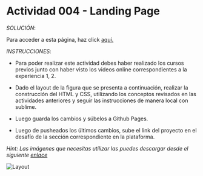 # Actividad 004 - Landing Page

*SOLUCIÓN*:

Para acceder a esta página, haz click [aquí.](https://valegutierrez.github.io/E2CP2A1/)

*INSTRUCCIONES*:

- Para poder realizar este actividad debes haber realizado los cursos previos junto con haber visto los videos online correspondientes a la experiencia 1, 2.

- Dado el layout de la figura que se presenta a continuación, realizar la construcción del HTML y CSS, utilizando los conceptos revisados en las actividades anteriores y seguir las instrucciones de manera local con sublime.

- Luego guarda los cambios y súbelos a Github Pages.

- Luego de pusheados los últimos cambios, sube el link del proyecto en el desafío de la sección correspondiente en la plataforma.

*Hint: Las imágenes que necesitas utilizar las puedes descargar desde el siguiente [enlace](https://github.com/DesafioLatam/E2CP2A1/tree/master/images)*

![Layout](https://github.com/DesafioLatam/E2CP2A1/blob/master/images/landing_latam.png?raw=true)
